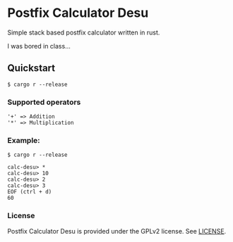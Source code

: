 
# Postfix Calculator Desu

Simple stack based postfix calculator written in rust.

I was bored in class...

## Quickstart

```console
$ cargo r --release
```

### Supported operators

```
'+' => Addition
'*' => Multiplication
```

### Example:

```console
$ cargo r --release

calc-desu> *
calc-desu> 10
calc-desu> 2
calc-desu> 3
EOF (ctrl + d)
60
```

### License

Postfix Calculator Desu is provided under the GPLv2 license. See [LICENSE](LICENSE).
